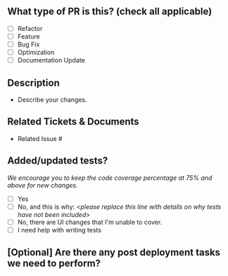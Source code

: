 ## What type of PR is this? (check all applicable)

-   [ ] Refactor
-   [ ] Feature
-   [ ] Bug Fix
-   [ ] Optimization
-   [ ] Documentation Update

## Description

-   Describe your changes.

## Related Tickets & Documents

-   Related Issue #

## Added/updated tests?

_We encourage you to keep the code coverage percentage at 75% and above for new changes._

-   [ ] Yes
-   [ ] No, and this is why: <_please replace this line with details on why tests
    have not been included_>
-   [ ] No, there are UI changes that I'm unable to cover.
-   [ ] I need help with writing tests

## [Optional] Are there any post deployment tasks we need to perform?
